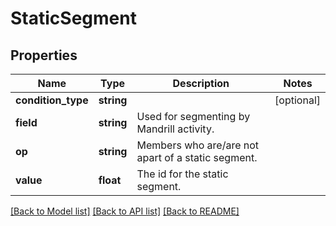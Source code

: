 # StaticSegment

## Properties
Name | Type | Description | Notes
------------ | ------------- | ------------- | -------------
**condition_type** | **string** |  | [optional] 
**field** | **string** | Used for segmenting by Mandrill activity. | 
**op** | **string** | Members who are/are not apart of a static segment. | 
**value** | **float** | The id for the static segment. | 

[[Back to Model list]](../README.md#documentation-for-models) [[Back to API list]](../README.md#documentation-for-api-endpoints) [[Back to README]](../README.md)


